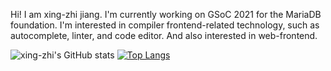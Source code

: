 Hi! I am xing-zhi jiang.
I'm currently working on GSoC 2021 for the MariaDB foundation.
I'm interested in compiler frontend-related technology, such as autocomplete, linter, and code editor. And also interested in web-frontend.

![xing-zhi's GitHub stats](https://github-readme-stats.vercel.app/api?username=a97410985&show_icons=true&theme=default)
[![Top Langs](https://github-readme-stats.vercel.app/api/top-langs/?username=a97410985&layout=compact&langs_count=8&exclude_repo=server)](https://github.com/a97410985/github-readme-stats)
